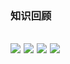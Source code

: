 ### 知识回顾
![](https://raw.githubusercontent.com/Yangkeloff/images/master/PicGo-GitHub-PicBed/20210201135159.png)
![](https://raw.githubusercontent.com/Yangkeloff/images/master/PicGo-GitHub-PicBed/20210201135712.png)
![](https://raw.githubusercontent.com/Yangkeloff/images/master/PicGo-GitHub-PicBed/20210201140648.png)
![](https://raw.githubusercontent.com/Yangkeloff/images/master/PicGo-GitHub-PicBed/20210201141222.png)
---

